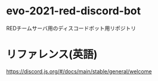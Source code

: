 # evo-2021-red-discord-bot
REDチームサーバ用のディスコードボット用リポジトリ

# リファレンス(英語)
https://discord.js.org/#/docs/main/stable/general/welcome
